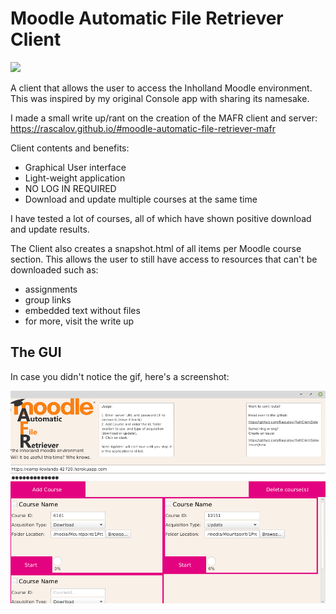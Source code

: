 # Moodle Automatic File Retriever Client
<img src="https://raw.githubusercontent.com/Rascalov/Rascalov.github.io/master/gif/DownloadUpdate.gif">


A client that allows the user to access the Inholland Moodle environment. This was inspired by my original Console app
with sharing its namesake.

I made a small write up/rant on the creation of the MAFR client and server:
https://rascalov.github.io/#moodle-automatic-file-retriever-mafr


Client contents and benefits:
* Graphical User interface
* Light-weight application
* NO LOG IN REQUIRED
* Download and update multiple courses at the same time

I have tested a lot of courses, all of which have shown positive download and update results.

The Client also creates a snapshot.html of all items per Moodle course section. 
This allows the user to still have access to resources that can't be downloaded such as:

* assignments
* group links
* embedded text without files
* for more, visit the write up



## The GUI
In case you didn't notice the gif, here's a screenshot:

<img src="https://raw.githubusercontent.com/Rascalov/Rascalov.github.io/master/images/ClientLayout.png">




